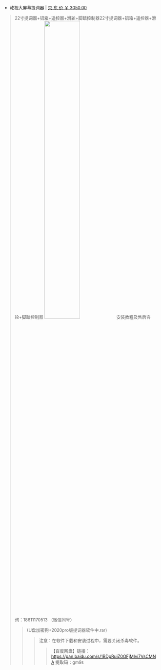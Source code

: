 - 屹视大屏幕提词器 | [京 东 价 ￥ 3050.00](https://item.jd.com/10030131096286.html) 
> 22寸提词器+铝箱+遥控器+滑轮+脚踏控制器22寸提词器+铝箱+遥控器+滑轮+脚踏控制器
> <img src="https://reliancehk.github.io/bak/屹视提词器/jd.jpg" height="50%" width="50%" />
> 安装教程及售后咨询：18611170513 （微信同号）
>> (U盘加密狗+2020pro版提词器软件中.rar) 
>>> 注意：在软件下载和安装过程中，需要关闭杀毒软件。
>>>> 【百度网盘】链接：https://pan.baidu.com/s/1BDpRuiZ0OFjMIvi7VsCMNA  提取码：gm9s



